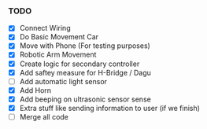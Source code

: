 ### TODO

- [x] Connect Wiring
- [x] Do Basic Movement Car
- [x] Move with Phone (For testing purposes)
- [x] Robotic Arm Movement
- [x] Create logic for secondary controller
- [x] Add saftey measure for H-Bridge / Dagu
- [ ] Add automatic light sensor
- [x] Add Horn
- [x] Add beeping on ultrasonic sensor sense
- [x] Extra stuff like sending information to user (if we finish)
- [ ] Merge all code
